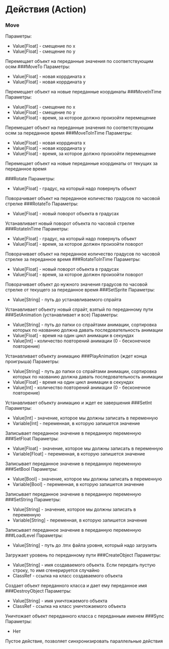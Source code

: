 ﻿# Действия (Action)
### Move
Параметры:
* Value[Float] - смещение по x
* Value[Float] - смещение по y

Перемещает объект на переданные значения по соответствующим осям
###MoveTo
Параметры:
* Value[Float] - новая коррдината x
* Value[Float] - новая коррдината y

Перемещает объект на новые переданные координаты
###MoveInTime
Параметры:
* Value[Float] - смещение по x
* Value[Float] - смещение по y
* Value[Float] - время, за которое должно произойти перемещение

Перемещает объект на переданные значения по соответствующим осям за переданное время
###MoveToInTime
Параметры:
* Value[Float] - новая коррдината x
* Value[Float] - новая коррдината y
* Value[Float] - время, за которое должно произойти перемещение

Перемещает объект на новые переданные координаты от текущих за переданное время

###Rotate
Параметры:
* Value[Float] - градус, на который надо повернуть объект

Поворачивает объект на переданное количество градусов по часовой стрелке
###RotateTo
Параметры:
* Value[Float] - новый поворот объекта в градусах

Устанавливает новый поворот объекта по часовой стрелке
###RotateInTime
Параметры:
* Value[Float] - градус, на который надо повернуть объект
* Value[Float] - время, за которое должен произойти поворот

Поворачивает объект на переданное количество градусов по часовой стрелке за переданное
время
###RotateToInTime
Параметры:
* Value[Float] - новый поворот объекта в градусах
* Value[Float] - время, за которое должен произойти поворот

Поворачивает объект до нужного значения градусов по часовой стрелке от текущего за
переданное время
###SetSprite
Параметры:
* Value[String] - путь до устанавливаемого спрайта

Устанавливает объекту новый спрайт, взятый по переданному пути
###SetAnimation (устанавливает и все)
Параметры:
* Value[String] - путь до папки со спрайтами анимации, сортировка которых по названию
  должна давать последовательность анимации
* Value[Float] - время на один цикл анимации в секундах
* Value[Int] - количество повторений анимации (0 - бесконечное повторение)

Устанавливает объекту анимацию
###PlayAnimation (ждет конца проигрыша)
Параметры:
* Value[String] - путь до папки со спрайтами анимации, сортировка которых по названию
  должна давать последовательность анимации
* Value[Float] - время на один цикл анимации в секундах
* Value[Int] - количество повторений анимации (0 - бесконечное повторение)

Устанавливает объекту анимацию и ждет ее завершения
###SetInt
Параметры:
* Value[Int] - значение, которое мы должны записать в переменную
* Variable[Int] - переменная, в которую запишется значение

Записывает переданное значение в переданную переменную
###SetFloat
Параметры:
* Value[Float] - значение, которое мы должны записать в переменную
* Variable[Float] - переменная, в которую запишется значение

Записывает переданное значение в переданную переменную
###SetBool
Параметры:
* Value[Bool] - значение, которое мы должны записать в переменную
* Variable[Bool] - переменная, в которую запишется значение

Записывает переданное значение в переданную переменную
###SetString
Параметры:
* Value[String] - значение, которое мы должны записать в переменную
* Variable[String] - переменная, в которую запишется значение

Записывает переданное значение в переданную переменную
###LoadLevel
Параметры:
* Value[String] - путь до .tmx файла уровня, который надо загрузить

Загружает уровень по переданному пути
###CreateObject
Параметры:
* Value[String] - имя создаваемого объекта. Если передать пустую строку, то имя
  сгенерируется случайно
* ClassRef - ссылка на класс создаваемого объекта

Создает объект переданного класса и дает ему переданное имя
###DestroyObject
Параметры:
* Value[String] - имя уничтожаемого объекта
* ClassRef - ссылка на класс уничтожаемого объекта

Уничтожает объект переданного класса с переданным именем
###Sync
Параметры:
* Нет

Пустое действие, позволяет синхронизировать параллельные действия
